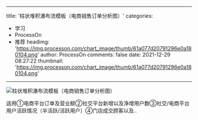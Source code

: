 
---
title: '柱状堆积瀑布流模板（电商销售订单分析图）'
categories: 
 - 学习
 - ProcessOn
 - 推荐
headimg: 'https://img.processon.com/chart_image/thumb/61a077d20791296e0a180104.png'
author: ProcessOn
comments: false
date: 2021-12-29 08:27:22
thumbnail: 'https://img.processon.com/chart_image/thumb/61a077d20791296e0a180104.png'
---

<div>   
<img class="thumb" alt="柱状堆积瀑布流模板（电商销售订单分析图）" src="https://img.processon.com/chart_image/thumb/61a077d20791296e0a180104.png" referrerpolicy="no-referrer">
<p>适用①电商平台订单及营业额②社交平台新增以及净增用户数③社交/电商平台用户活跃情况（半活跃/活跃用户）④门店成交顾客以及..</p>  
</div>
            